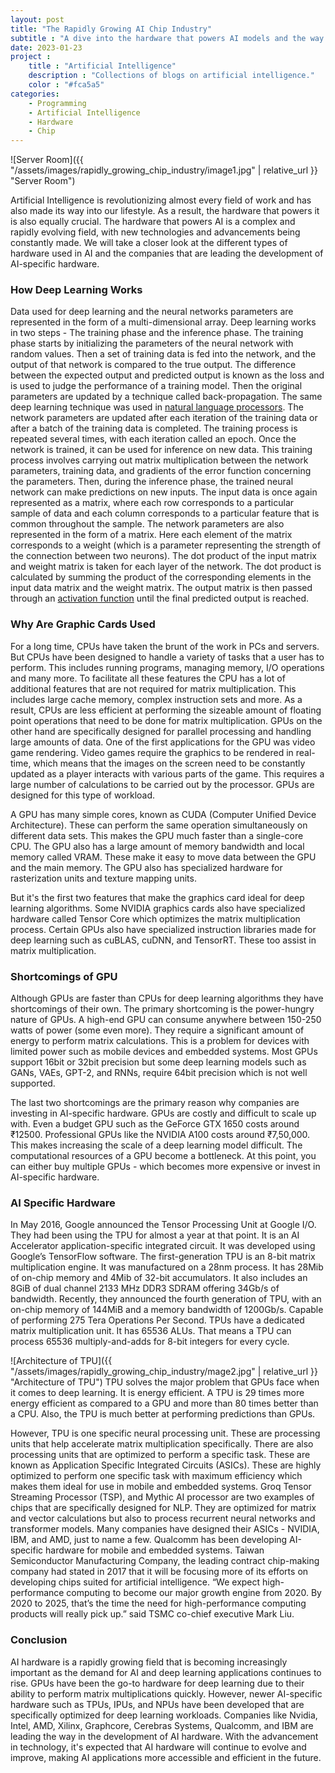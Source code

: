 ```yaml
---
layout: post
title: "The Rapidly Growing AI Chip Industry"
subtitle : "A dive into the hardware that powers AI models and the way it is evolving."
date: 2023-01-23
project : 
    title : "Artificial Intelligence"
    description : "Collections of blogs on artificial intelligence."
    color : "#fca5a5"
categories: 
    - Programming   
    - Artificial Intelligence
    - Hardware
    - Chip
---
```


![Server Room]({{ "/assets/images/rapidly_growing_chip_industry/image1.jpg" | relative_url }} "Server Room")

Artificial Intelligence is revolutionizing almost every field of work and has also made its way into our lifestyle. As a result, the hardware that powers it is also equally crucial. The hardware that powers AI is a complex and rapidly evolving field, with new technologies and advancements being constantly made. We will take a closer look at the different types of hardware used in AI and the companies that are leading the development of AI-specific hardware.

### How Deep Learning Works

Data used for deep learning and the neural networks parameters are represented in the form of a multi-dimensional array.
Deep learning works in two steps - The training phase and the inference phase.
The training phase starts by initializing the parameters of the neural network with random values. Then a set of training data is fed into the network, and the output of that network is compared to the true output. The difference between the expected output and predicted output is known as the loss and is used to judge the performance of a training model. Then the original parameters are updated by a technique called back-propagation. The same deep learning technique was used in [natural language processors](https://kevinalappat.substack.com/p/but-how-does-chatgpt-actually-work). The network parameters are updated after each iteration of the training data or after a batch of the training data is completed. The training process is repeated several times, with each iteration called an epoch. Once the network is trained, it can be used for inference on new data. This training process involves carrying out matrix multiplication between the network parameters, training data, and gradients of the error function concerning the parameters.
Then, during the inference phase, the trained neural network can make predictions on new inputs. The input data is once again represented as a matrix, where each row corresponds to a particular sample of data and each column corresponds to a particular feature that is common throughout the sample. The network parameters are also represented in the form of a matrix. Here each element of the matrix corresponds to a weight (which is a parameter representing the strength of the connection between two neurons). The dot product of the input matrix and weight matrix is taken for each layer of the network. The dot product is calculated by summing the product of the corresponding elements in the input data matrix and the weight matrix. The output matrix is then passed through an [activation function](https://deepai.org/machine-learning-glossary-and-terms/activation-function) until the final predicted output is reached.

### Why Are Graphic Cards Used

For a long time, CPUs have taken the brunt of the work in PCs and servers. But CPUs have been designed to handle a variety of tasks that a user has to perform. This includes running programs, managing memory, I/O operations and many more. To facilitate all these features the CPU has a lot of additional features that are not required for matrix multiplication. This includes large cache memory, complex instruction sets and more. As a result, CPUs are less efficient at performing the sizeable amount of floating point operations that need to be done for matrix multiplication.
GPUs on the other hand are specifically designed for parallel processing and handling large amounts of data. One of the first applications for the GPU was video game rendering. Video games require the graphics to be rendered in real-time, which means that the images on the screen need to be constantly updated as a player interacts with various parts of the game. This requires a large number of calculations to be carried out by the processor. GPUs are designed for this type of workload.

A GPU has many simple cores, known as CUDA (Computer Unified Device Architecture). These can perform the same operation simultaneously on different data sets. This makes the GPU much faster than a single-core CPU. The GPU also has a large amount of memory bandwidth and local memory called VRAM. These make it easy to move data between the GPU and the main memory. The GPU also has specialized hardware for rasterization units and texture mapping units.

But it's the first two features that make the graphics card ideal for deep learning algorithms. Some NVIDIA graphics cards also have specialized hardware called Tensor Core which optimizes the matrix multiplication process. Certain GPUs also have specialized instruction libraries made for deep learning such as cuBLAS, cuDNN, and TensorRT. These too assist in matrix multiplication.

### Shortcomings of GPU

Although GPUs are faster than CPUs for deep learning algorithms they have shortcomings of their own. The primary shortcoming is the power-hungry nature of GPUs. A high-end GPU can consume anywhere between 150-250 watts of power (some even more). They require a significant amount of energy to perform matrix calculations. This is a problem for devices with limited power such as mobile devices and embedded systems. Most GPUs support 16bit or 32bit precision but some deep learning models such as GANs, VAEs, GPT-2, and RNNs, require 64bit precision which is not well supported.

The last two shortcomings are the primary reason why companies are investing in AI-specific hardware. GPUs are costly and difficult to scale up with. Even a budget GPU such as the GeForce GTX 1650 costs around ₹12500. Professional GPUs like the NVIDIA A100 costs around ₹7,50,000. This makes increasing the scale of a deep learning model difficult. The computational resources of a GPU become a bottleneck. At this point, you can either buy multiple GPUs - which becomes more expensive or invest in AI-specific hardware.

### AI Specific Hardware

In May 2016, Google announced the Tensor Processing Unit at Google I/O. They had been using the TPU for almost a year at that point. It is an AI Accelerator application-specific integrated circuit. It was developed using Google’s TensorFlow software. The first-generation TPU is an 8-bit matrix multiplication engine. It was manufactured on a 28nm process. It has 28Mib of on-chip memory and 4Mib of 32-bit accumulators. It also includes an 8GiB of dual channel 2133 MHz DDR3 SDRAM offering 34Gb/s of bandwidth. Recently, they announced the fourth generation of TPU, with an on-chip memory of 144MiB and a memory bandwidth of 1200Gb/s. Capable of performing 275 Tera Operations Per Second. TPUs have a dedicated matrix multiplication unit. It has 65536 ALUs. That means a TPU can process 65536 multiply-and-adds for 8-bit integers for every cycle.

![Architecture of TPU]({{ "/assets/images/rapidly_growing_chip_industry/mage2.jpg" | relative_url }} "Architecture of TPU")
TPU solves the major problem that GPUs face when it comes to deep learning. It is energy efficient. A TPU is 29 times more energy efficient as compared to a GPU and more than 80 times better than a CPU. Also, the TPU is much better at performing predictions than GPUs.

However, TPU is one specific neural processing unit. These are processing units that help accelerate matrix multiplication specifically. There are also processing units that are optimized to perform a specific task. These are known as Application Specific Integrated Circuits (ASICs). These are highly optimized to perform one specific task with maximum efficiency which makes them ideal for use in mobile and embedded systems. Groq Tensor Streaming Processor (TSP), and Mythic AI processor are two examples of chips that are specifically designed for NLP. They are optimized for matrix and vector calculations but also to process recurrent neural networks and transformer models. Many companies have designed their ASICs - NVIDIA, IBM, and AMD, just to name a few. Qualcomm has been developing AI-specific hardware for mobile and embedded systems. Taiwan Semiconductor Manufacturing Company, the leading contract chip-making company had stated in 2017 that it will be focusing more of its efforts on developing chips suited for artificial intelligence. “We expect high-performance computing to become our major growth engine from 2020. By 2020 to 2025, that’s the time the need for high-performance computing products will really pick up.” said TSMC co-chief executive Mark Liu.

### Conclusion

AI hardware is a rapidly growing field that is becoming increasingly important as the demand for AI and deep learning applications continues to rise. GPUs have been the go-to hardware for deep learning due to their ability to perform matrix multiplications quickly. However, newer AI-specific hardware such as TPUs, IPUs, and NPUs have been developed that are specifically optimized for deep learning workloads. Companies like Nvidia, Intel, AMD, Xilinx, Graphcore, Cerebras Systems, Qualcomm, and IBM are leading the way in the development of AI hardware. With the advancement in technology, it's expected that AI hardware will continue to evolve and improve, making AI applications more accessible and efficient in the future.